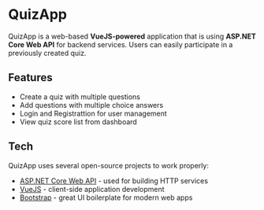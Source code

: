 # QuizApp
QuizApp is a web-based **VueJS-powered** application that is using **ASP.NET Core Web API** for backend services. Users can easily participate in a previously created quiz.

## Features
- Create a quiz with multiple questions
- Add questions with multiple choice answers
- Login and Registrattion for user management
- View quiz score list from dashboard

## Tech

QuizApp uses several open-source projects to work properly:

- [ASP.NET Core Web API](https://learn.microsoft.com/en-us/aspnet/core/?view=aspnetcore-7.0) - used for building HTTP services
- [VueJS](https://vuejs.org/) - client-side application development
- [Bootstrap](https://getbootstrap.com/) - great UI boilerplate for modern web apps
